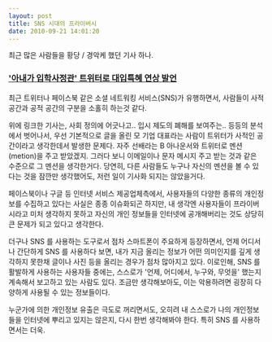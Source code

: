 ```yaml
---
layout: post
title: SNS 시대의 프라이버시
date: 2010-09-21 14:01:20
---
```


최근 많은 사람들을 황당 / 경악케 했던 기사 하나.

### ['아내가 입학사정관' 트위터로 대입특혜 연상 발언](http://news.naver.com/main/read.nhn?mode=LSD&mid=sec&sid1=102&oid=001&aid=0004653730)

최근 트위터나 페이스북 같은 소셜 네트워킹 서비스(SNS)가 유행하면서, 사람들이 사적 공간과 공적 공간의 구분을 소홀히 하는것 같다.

위에 링크한 기사는, 사회 정의에 어긋나고.. 입시 제도의 폐해를 보여주는.. 등등의 분석에서 벗어나서, 우선 기본적으로 글을 올린 모 기업 대표라는 사람이 트위터가 사적인 공간이라고 생각한데서 발생한 문제다. 자주 선배라는 B 아나운서와 트위터로 멘션(metion)을 주고 받았겠지. 그러다 보니 이메일이나 문자 메시지 주고 받는 것과 같은 수준으로 그 멘션을 생각한거다. 당연히, 다른 사람들도 누구나 자신의 멘션을 볼 수 있다는 것을 잠깐만 생각했어도, 저런 일이 기사화 되지는 않았을거다.

페이스북이나 구글 등 인터넷 서비스 제공업체측에서, 사용자들의 다양한 종류의 개인정보를 수집하고 있다는 사실은 종종 이슈화되곤 하지만, 내 생각엔 사용자들이 프라이버시라고 미처 생각하지 못하고 자신의 개인 정보들을 인터넷에 공개해버리는 것도 상당히 큰 문제가 되고 있다고 생각한다.

더구나 SNS 를 사용하는 도구로서 점차 스마트폰이 주요하게 등장하면서, 언제 어디서나 간단하게 SNS 를 사용하다 보면, 내가 지금 올리는 정보가 어떤 의미인지를 깊게 생각하지 못한채 글이나 사진 등을 올리는 경우가 점차 많아지고 있다. 이로인해, SNS 를 활발하게 사용하는 사용자들 중에는, 스스로가 '언제, 어디에서, 누구와, 무엇을' 했는지 계속해서 보고하고 있는 사람도 있다. 조금만 생각해보아도, 이는 악용하려면 굉장히 다양하게 사용될 수 있는 정보들이다.

누군가에 의한 개인정보 유출은 극도로 꺼리면서도, 오히려 내 스스로가 나의 개인정보들을 인터넷에 뿌리고 있지는 않은지, 다시 한번 생각해봐야 한다. 특히 SNS 를 사용하면서는 더욱.